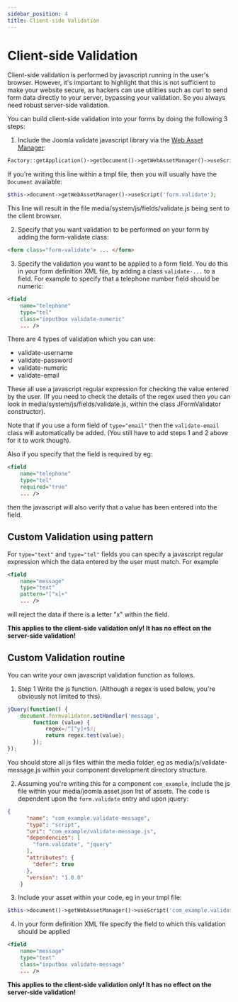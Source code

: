 ```yaml
---
sidebar_position: 4
title: Client-side Validation
---
```

# Client-side Validation
Client-side validation is performed by javascript running in the user's browser. However, it's important to highlight that this is not sufficient to make your website secure, as hackers can use utilities such as curl to send form data directly to your server, bypassing your validation. So you always need robust server-side validation.

You can build client-side validation into your forms by doing the following 3 steps:
1. Include the Joomla validate javascript library via the [Web Asset Manager](../web-asset-manager.md):
```php
Factory::getApplication()->getDocument()->getWebAssetManager()->useScript('form.validate');
```
If you're writing this line within a tmpl file, then you will usually have the `Document` available:
```php
$this->document->getWebAssetManager()->useScript('form.validate');
```
This line will result in the file media/system/js/fields/validate.js being sent to the client browser.

2. Specify that you want validation to be performed on your form by adding the form-validate class:
```html
<form class="form-validate"> ... </form>
```

3. Specify the validation you want to be applied to a form field. You do this in your form definition XML file, by adding a class `validate-...` to a field. For example to specify that a telephone number field should be numeric:
```xml
<field 
    name="telephone"
    type="tel"
    class="inputbox validate-numeric"
    ... />
```
There are 4 types of validation which you can use:
- validate-username
- validate-password
- validate-numeric
- validate-email

These all use a javascript regular expression for checking the value entered by the user. (If you need to check the details of the regex used then you can look in media/system/js/fields/validate.js, within the class JFormValidator constructor). 

Note that if you use a form field of `type="email"` then the `validate-email` class will automatically be added. (You still have to add steps 1 and 2 above for it to work though).

Also if you specify that the field is required by eg:
```xml
<field 
    name="telephone"
    type="tel"
    required="true"
    ... />
```
then the javascript will also verify that a value has been entered into the field.

## Custom Validation using pattern
For `type="text"` and `type="tel"` fields you can specify a javascript regular expression which the data entered by the user must match. For example
```xml
<field 
    name="message"
    type="text"
    pattern="[^x]+"
    ... />
```
will reject the data if there is a letter "x" within the field.

**This applies to the client-side validation only! It has no effect on the server-side validation!**

## Custom Validation routine
You can write your own javascript validation function as follows.

1. Step 1 Write the js function. (Although a regex is used below, you're obviously not limited to this).
```js
jQuery(function() {
    document.formvalidator.setHandler('message',
        function (value) {
            regex=/^[^y]+$/;
            return regex.test(value);
        });
});
```
You should store all js files within the media folder, eg as media/js/validate-message.js within your component development directory structure. 

2. Assuming you're writing this for a component `com_example`, include the js file within your media/joomla.asset.json list of assets. The code is dependent upon the `form.validate` entry and upon jquery:
```json
{
      "name": "com_example.validate-message",
      "type": "script",
      "uri": "com_example/validate-message.js",
      "dependencies": [
        "form.validate", "jquery"
      ],
      "attributes": {
        "defer": true
      },
      "version": "1.0.0"
    } 
```

3. Include your asset within your code, eg in your tmpl file:
```php
$this->document()->getWebAssetManager()->useScript('com_example.validate-message');
```

4. In your form definition XML file specify the field to which this validation should be applied
```xml
<field 
    name="message"
    type="text"
    class="inputbox validate-message"
    ... />
```

**This applies to the client-side validation only! It has no effect on the server-side validation!**
